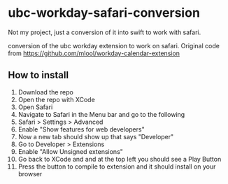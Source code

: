 # ubc-workday-safari-conversion
Not my project, just a conversion of it into swift to work with safari.

conversion of the ubc workday extension to work on safari. Original code from https://github.com/mlool/workday-calendar-extension

## How to install
1. Download the repo
2. Open the repo with XCode
3. Open Safari
4. Navigate to Safari in the Menu bar and go to the following
5. Safari > Settings > Advanced
6. Enable "Show features for web developers"
7. Now a new tab should show up that says "Developer"
8. Go to Developer > Extensions
9. Enable "Allow Unsigned extensions"
10. Go back to XCode and and at the top left you should see a Play Button
11. Press the button to compile to extension and it should install on your browser
 
